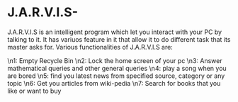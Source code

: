 # J.A.R.V.I.S-

J.A.R.V.I.S is an intelligent program which let you interact with your PC by talking to it. It has variuos feature in it that allow it to do different task that its master asks for. Various functionalities of J.A.R.V.I.S are:

\n1: Empty Recycle Bin
\n2: Lock the home screen of your pc
\n3: Answer mathematical queries and other general queries
\n4: play a song when you are bored
\n5: find you latest news from specified source, category or any topic
\n6: Get you articles from wiki-pedia
\n7: Search for books that you like or want to buy
